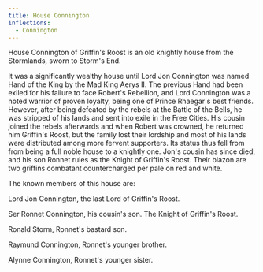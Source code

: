 ```yaml
---
title: House Connington
inflections:
  - Connington
---
```


House Connington of Griffin's Roost is an old knightly house from the Stormlands, sworn to Storm's End.

It was a significantly wealthy house until Lord Jon Connington was named Hand of the King by the Mad King Aerys II. The previous Hand had been exiled for his failure to face Robert's Rebellion, and Lord Connington was a noted warrior of proven loyalty, being one of Prince Rhaegar's best friends. However, after being defeated by the rebels at the Battle of the Bells, he was stripped of his lands and sent into exile in the Free Cities. His cousin joined the rebels afterwards and when Robert was crowned, he returned him Griffin's Roost, but the family lost their lordship and most of his lands were distributed among more fervent supporters. Its status thus fell from from being a full noble house to a knightly one. Jon's cousin has since died, and his son Ronnet rules as the Knight of Griffin's Roost. Their blazon are two griffins combatant countercharged per pale on red and white.

The known members of this house are:

Lord Jon Connington, the last Lord of Griffin's Roost.

Ser Ronnet Connington, his cousin's son. The Knight of Griffin's Roost.

Ronald Storm, Ronnet's bastard son.

Raymund Connington, Ronnet's younger brother.

Alynne Connington, Ronnet's younger sister.


